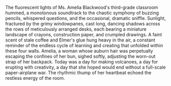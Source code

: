 The fluorescent lights of Ms. Amelia Blackwood's third-grade classroom hummed, a monotonous soundtrack to the chaotic symphony of buzzing pencils, whispered questions, and the occasional, dramatic sniffle.  Sunlight, fractured by the grimy windowpanes, cast long, dancing shadows across the rows of meticulously arranged desks, each bearing a miniature landscape of crayons, construction paper, and crumpled drawings.  A faint scent of stale coffee and Elmer's glue hung heavy in the air, a constant reminder of the endless cycle of learning and creating that unfolded within these four walls. Amelia, a woman whose auburn hair was perpetually escaping the confines of her bun, sighed softly, adjusting the worn-out strap of her backpack.  Today was a day for making volcanoes, a day for erupting with creativity, a day that she hoped would end without a full-scale paper-airplane war.  The rhythmic thump of her heartbeat echoed the restless energy of the room.

